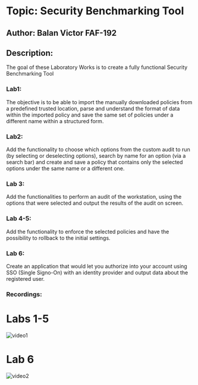 # Topic: Security Benchmarking Tool
## Author: Balan Victor FAF-192
## Description: 
The goal of these Laboratory Works is to create a fully functional Security Benchmarking Tool
### Lab1: 
The objective is to be able to import the manually downloaded policies from a predefined trusted location, parse and understand the format of data within the imported policy and save the same set of policies under a different name within a structured form.
### Lab2:
Add the functionality to choose which options from the custom audit to run (by selecting or deselecting options), search by name for an option (via a search bar) and create and save a policy that contains only the selected options under the same name or
a different one.
### Lab 3: 
Add the functionalities to perform an audit of the workstation, using the options that were selected and output the results of the audit on screen.
### Lab 4-5: 
Add the functionality to enforce the selected policies and have the possibility to rollback to the initial settings.
### Lab 6: 
Create an application that would let you authorize into your account using SSO (Single Signo-On) with an identity provider and output data about the registered user.
### Recordings:
# Labs 1-5
![video1](https://github.com/Victor0120/LabsCS/tree/master/recording/video1.gif)
# Lab 6
![video2](https://github.com/Victor0120/LabsCS/tree/master/recording/video2.gif)
